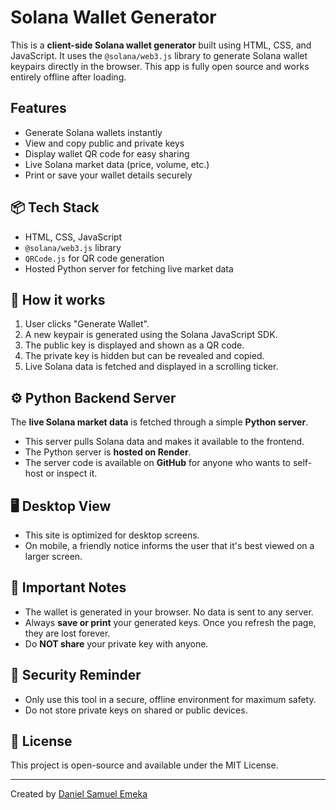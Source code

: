 # Solana Wallet Generator

This is a **client-side Solana wallet generator** built using HTML, CSS, and JavaScript. It uses the `@solana/web3.js` library to generate Solana wallet keypairs directly in the browser. This app is fully open source and works entirely offline after loading.

## Features

- Generate Solana wallets instantly
- View and copy public and private keys
- Display wallet QR code for easy sharing
- Live Solana market data (price, volume, etc.)
- Print or save your wallet details securely

## 📦 Tech Stack

- HTML, CSS, JavaScript
- `@solana/web3.js` library
- `QRCode.js` for QR code generation
- Hosted Python server for fetching live market data

## 🔧 How it works

1. User clicks "Generate Wallet".
2. A new keypair is generated using the Solana JavaScript SDK.
3. The public key is displayed and shown as a QR code.
4. The private key is hidden but can be revealed and copied.
5. Live Solana data is fetched and displayed in a scrolling ticker.

## ⚙️ Python Backend Server

The **live Solana market data** is fetched through a simple **Python server**.

- This server pulls Solana data and makes it available to the frontend.
- The Python server is **hosted on Render**.
- The server code is available on **GitHub** for anyone who wants to self-host or inspect it.

## 🖥️ Desktop View

- This site is optimized for desktop screens.
- On mobile, a friendly notice informs the user that it's best viewed on a larger screen.

## 🛑 Important Notes

- The wallet is generated in your browser. No data is sent to any server.
- Always **save or print** your generated keys. Once you refresh the page, they are lost forever.
- Do **NOT share** your private key with anyone.

## 🔐 Security Reminder

- Only use this tool in a secure, offline environment for maximum safety.
- Do not store private keys on shared or public devices.

## 📄 License

This project is open-source and available under the MIT License.

---

Created by [Daniel Samuel Emeka](https://github.com/mindfullMellow)
